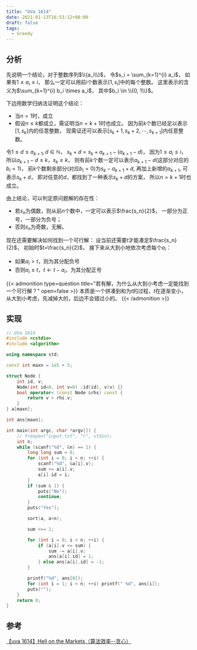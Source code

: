 ```yaml
---
title: "UVa 1614"
date: 2021-01-13T16:53:12+08:00
draft: false
tags:
  - Greedy
---
```


## 分析

先说明一个结论，对于整数序列$\\{a_i\\}$，
令$s_i = \sum_{k=1}^{i} a_i$，
如果有$1 \leqslant a_i \leqslant i$，
那么一定可以用前$i$个数表示$[1,s_i]$中的每个整数。
这里表示的含义为$\sum_{k=1}^{i} b_i \times a_i$，
其中$b_i \in \\{0, 1\\}$。

下边用数学归纳法证明这个结论：
- 当$n=1$时，成立
- 假设$n \leqslant k$都成立，需证明当$n=k+1$时也成立。
因为前$k$个数已经足以表示$[1, s_k]$内的任意整数，
现需证还可以表示$[s_k+1, s_k+2, \cdots, s_{k+1}]$内任意整数。

令$1 \leqslant d \leqslant a_{k+1}, d \in \mathbb{N}$，
$s_k + d = s_k + a_{k+1} - (a_{k+1}-d)$，
因为$1 \leqslant a_i \leqslant i$，
所以$a_{k+1}-d \leqslant k$，$s_k \geqslant k$，
则有前$k$个数一定可以表示$a_{k+1}-d$(这部分对应的$b_i=1$)，
前$k$个数剩余部分(对应$b_i=0$)为$s_k-a_{k+1}+d$,
再加上新增的$a_{k+1}$, 可表示$s_k+d$，
即对任意的$d$，都找到了一种表示$s_k+d$的方案，
所以$n=k+1$时也成立。

由上结论，可以判定原问题解的存在性：
- 若$s_n$为偶数，则从前$n$个数中，一定可以表示$\frac{s_n}{2}$，
一部分为正号，一部分为负号；
- 否则$s_n$为奇数，无解。

现在还需要解决如何找到一个可行解：
设当前还需要$t$才能凑足$\frac{s_n}{2}$，
初始时$t=\frac{s_n}{2}$，
接下来从大到小地依次考虑每个$a_i$：
- 如果$a_i > t$，则为其分配负号
- 否则$a_i \leqslant t$，$t \leftarrow t-a_i$，为其分配正号

{{< admonition type=question title="若有解，为什么从大到小考虑一定能找到一个可行解？" open=false >}}
本质是一个拼凑到和为$t$的过程，$t$在逐渐变小，
从大到小考虑，先减掉大的，后边不会错过小的。
{{< /admonition >}}

## 实现

```cpp
// UVa 1614
#include <cstdio>
#include <algorithm>

using namespace std;

const int maxn = 1e5 + 5;

struct Node {
    int id, v;
    Node(int id=0, int v=0) :id(id), v(v) {}
    bool operator< (const Node &rhs) const {
        return v > rhs.v;
    }
} a[maxn];

int ans[maxn];

int main(int argc, char *argv[]) {
    // freopen("input.txt", "r", stdin);
    int n;
    while (scanf("%d", &n) == 1) {
        long long sum = 0;
        for (int i = 0; i < n; ++i) {
            scanf("%d", &a[i].v);
            sum += a[i].v;
            a[i].id = i;
        }
        if (sum & 1) {
            puts("No");
            continue;
        }
        puts("Yes");

        sort(a, a+n);

        sum >>= 1;

        for (int i = 0; i < n; ++i) {
            if (a[i].v <= sum) {
                sum -= a[i].v;
                ans[a[i].id] = 1;
            } else ans[a[i].id] = -1;
        }

        printf("%d", ans[0]);
        for (int i = 1; i < n; ++i) printf(" %d", ans[i]);
        puts("");
    }
    return 0;
}
```

## 参考

[【uva 1614】Hell on the Markets（算法效率--贪心）](https://www.cnblogs.com/konjak/p/6052536.html)
